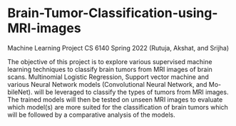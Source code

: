 # Brain-Tumor-Classification-using-MRI-images

Machine Learning Project CS 6140 Spring 2022 (Rutuja, Akshat, and Srijha)

The objective of this project is to explore various supervised machine learning techniques to classify brain tumors from MRI images of brain scans. Multinomial Logistic Regression, Support vector machine and various Neural Network models (Convolutional Neural Network, and Mo- bileNet). will be leveraged to classify the types of tumors from MRI images. The trained models will then be tested on unseen MRI images to evaluate which model(s) are more suited for the classification of brain tumors which will be followed by a comparative analysis of the models.
